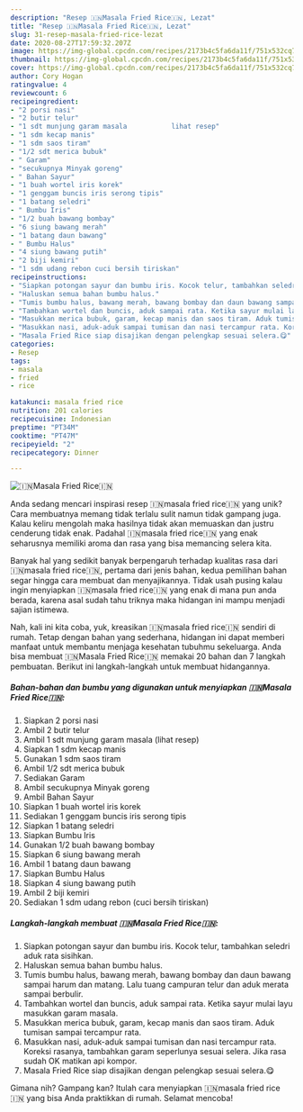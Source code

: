 ```yaml
---
description: "Resep 🇮🇳Masala Fried Rice🇮🇳, Lezat"
title: "Resep 🇮🇳Masala Fried Rice🇮🇳, Lezat"
slug: 31-resep-masala-fried-rice-lezat
date: 2020-08-27T17:59:32.207Z
image: https://img-global.cpcdn.com/recipes/2173b4c5fa6da11f/751x532cq70/🇮🇳masala-fried-rice🇮🇳-foto-resep-utama.jpg
thumbnail: https://img-global.cpcdn.com/recipes/2173b4c5fa6da11f/751x532cq70/🇮🇳masala-fried-rice🇮🇳-foto-resep-utama.jpg
cover: https://img-global.cpcdn.com/recipes/2173b4c5fa6da11f/751x532cq70/🇮🇳masala-fried-rice🇮🇳-foto-resep-utama.jpg
author: Cory Hogan
ratingvalue: 4
reviewcount: 6
recipeingredient:
- "2 porsi nasi"
- "2 butir telur"
- "1 sdt munjung garam masala           lihat resep"
- "1 sdm kecap manis"
- "1 sdm saos tiram"
- "1/2 sdt merica bubuk"
- " Garam"
- "secukupnya Minyak goreng"
- " Bahan Sayur"
- "1 buah wortel iris korek"
- "1 genggam buncis iris serong tipis"
- "1 batang seledri"
- " Bumbu Iris"
- "1/2 buah bawang bombay"
- "6 siung bawang merah"
- "1 batang daun bawang"
- " Bumbu Halus"
- "4 siung bawang putih"
- "2 biji kemiri"
- "1 sdm udang rebon cuci bersih tiriskan"
recipeinstructions:
- "Siapkan potongan sayur dan bumbu iris. Kocok telur, tambahkan seledri aduk rata sisihkan."
- "Haluskan semua bahan bumbu halus."
- "Tumis bumbu halus, bawang merah, bawang bombay dan daun bawang sampai harum dan matang. Lalu tuang campuran telur dan aduk merata sampai berbulir."
- "Tambahkan wortel dan buncis, aduk sampai rata. Ketika sayur mulai layu masukkan garam masala."
- "Masukkan merica bubuk, garam, kecap manis dan saos tiram. Aduk tumisan sampai tercampur rata."
- "Masukkan nasi, aduk-aduk sampai tumisan dan nasi tercampur rata. Koreksi rasanya, tambahkan garam seperlunya sesuai selera. Jika rasa sudah OK matikan api kompor."
- "Masala Fried Rice siap disajikan dengan pelengkap sesuai selera.😋"
categories:
- Resep
tags:
- masala
- fried
- rice

katakunci: masala fried rice 
nutrition: 201 calories
recipecuisine: Indonesian
preptime: "PT34M"
cooktime: "PT47M"
recipeyield: "2"
recipecategory: Dinner

---
```



![🇮🇳Masala Fried Rice🇮🇳](https://img-global.cpcdn.com/recipes/2173b4c5fa6da11f/751x532cq70/🇮🇳masala-fried-rice🇮🇳-foto-resep-utama.jpg)

Anda sedang mencari inspirasi resep 🇮🇳masala fried rice🇮🇳 yang unik? Cara membuatnya memang tidak terlalu sulit namun tidak gampang juga. Kalau keliru mengolah maka hasilnya tidak akan memuaskan dan justru cenderung tidak enak. Padahal 🇮🇳masala fried rice🇮🇳 yang enak seharusnya memiliki aroma dan rasa yang bisa memancing selera kita.



Banyak hal yang sedikit banyak berpengaruh terhadap kualitas rasa dari 🇮🇳masala fried rice🇮🇳, pertama dari jenis bahan, kedua pemilihan bahan segar hingga cara membuat dan menyajikannya. Tidak usah pusing kalau ingin menyiapkan 🇮🇳masala fried rice🇮🇳 yang enak di mana pun anda berada, karena asal sudah tahu triknya maka hidangan ini mampu menjadi sajian istimewa.


Nah, kali ini kita coba, yuk, kreasikan 🇮🇳masala fried rice🇮🇳 sendiri di rumah. Tetap dengan bahan yang sederhana, hidangan ini dapat memberi manfaat untuk membantu menjaga kesehatan tubuhmu sekeluarga. Anda bisa membuat 🇮🇳Masala Fried Rice🇮🇳 memakai 20 bahan dan 7 langkah pembuatan. Berikut ini langkah-langkah untuk membuat hidangannya.

<!--inarticleads1-->

##### Bahan-bahan dan bumbu yang digunakan untuk menyiapkan 🇮🇳Masala Fried Rice🇮🇳:

1. Siapkan 2 porsi nasi
1. Ambil 2 butir telur
1. Ambil 1 sdt munjung garam masala           (lihat resep)
1. Siapkan 1 sdm kecap manis
1. Gunakan 1 sdm saos tiram
1. Ambil 1/2 sdt merica bubuk
1. Sediakan  Garam
1. Ambil secukupnya Minyak goreng
1. Ambil  Bahan Sayur
1. Siapkan 1 buah wortel iris korek
1. Sediakan 1 genggam buncis iris serong tipis
1. Siapkan 1 batang seledri
1. Siapkan  Bumbu Iris
1. Gunakan 1/2 buah bawang bombay
1. Siapkan 6 siung bawang merah
1. Ambil 1 batang daun bawang
1. Siapkan  Bumbu Halus
1. Siapkan 4 siung bawang putih
1. Ambil 2 biji kemiri
1. Sediakan 1 sdm udang rebon (cuci bersih tiriskan)




<!--inarticleads2-->

##### Langkah-langkah membuat 🇮🇳Masala Fried Rice🇮🇳:

1. Siapkan potongan sayur dan bumbu iris. Kocok telur, tambahkan seledri aduk rata sisihkan.
1. Haluskan semua bahan bumbu halus.
1. Tumis bumbu halus, bawang merah, bawang bombay dan daun bawang sampai harum dan matang. Lalu tuang campuran telur dan aduk merata sampai berbulir.
1. Tambahkan wortel dan buncis, aduk sampai rata. Ketika sayur mulai layu masukkan garam masala.
1. Masukkan merica bubuk, garam, kecap manis dan saos tiram. Aduk tumisan sampai tercampur rata.
1. Masukkan nasi, aduk-aduk sampai tumisan dan nasi tercampur rata. Koreksi rasanya, tambahkan garam seperlunya sesuai selera. Jika rasa sudah OK matikan api kompor.
1. Masala Fried Rice siap disajikan dengan pelengkap sesuai selera.😋




Gimana nih? Gampang kan? Itulah cara menyiapkan 🇮🇳masala fried rice🇮🇳 yang bisa Anda praktikkan di rumah. Selamat mencoba!
